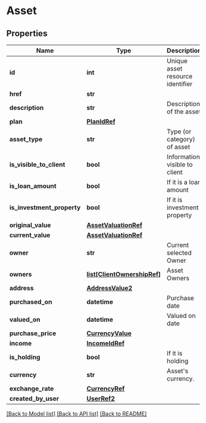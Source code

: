 # Asset

## Properties
Name | Type | Description | Notes
------------ | ------------- | ------------- | -------------
**id** | **int** | Unique asset resource identifier | [optional] 
**href** | **str** |  | [optional] 
**description** | **str** | Description of the asset | 
**plan** | [**PlanIdRef**](PlanIdRef.md) |  | [optional] 
**asset_type** | **str** | Type (or category) of asset | 
**is_visible_to_client** | **bool** | Information visible to client | [optional] 
**is_loan_amount** | **bool** | If it is a loan amount | [optional] 
**is_investment_property** | **bool** | If it is investment property | [optional] 
**original_value** | [**AssetValuationRef**](AssetValuationRef.md) |  | [optional] 
**current_value** | [**AssetValuationRef**](AssetValuationRef.md) |  | [optional] 
**owner** | **str** | Current selected Owner | [optional] [default to 'null']
**owners** | [**list[ClientOwnershipRef]**](ClientOwnershipRef.md) | Asset Owners | [optional] 
**address** | [**AddressValue2**](AddressValue2.md) |  | [optional] 
**purchased_on** | **datetime** | Purchase date | [optional] 
**valued_on** | **datetime** | Valued on date | [optional] 
**purchase_price** | [**CurrencyValue**](CurrencyValue.md) |  | [optional] 
**income** | [**IncomeIdRef**](IncomeIdRef.md) |  | [optional] 
**is_holding** | **bool** | If it is holding | [optional] 
**currency** | **str** | Asset&#x27;s currency. | [optional] 
**exchange_rate** | [**CurrencyRef**](CurrencyRef.md) |  | [optional] 
**created_by_user** | [**UserRef2**](UserRef2.md) |  | [optional] 

[[Back to Model list]](../README.md#documentation-for-models) [[Back to API list]](../README.md#documentation-for-api-endpoints) [[Back to README]](../README.md)

